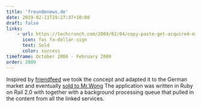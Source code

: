 ```yaml
---
title: 'freundenews.de'
date: 2019-02-11T19:27:37+10:00
draft: false
links:
    - url: https://techcrunch.com/2009/02/04/copy-paste-get-acquired-mister-wong-buys-freundenews/
      icon: fas fa-dollar-sign
      text: Sold
      color: success
timeframe: October 2008 - February 2009
order: 2009
---
```


Inspired by [friendfeed](https://en.wikipedia.org/wiki/FriendFeed) we took the concept and adapted it to the German market and eventually [sold to Mr.Wong](https://techcrunch.com/2009/02/04/copy-paste-get-acquired-mister-wong-buys-freundenews/) The application was written in Ruby on Rail 2.0 with together with a background processing queue that pulled in the content from all the linked services.
